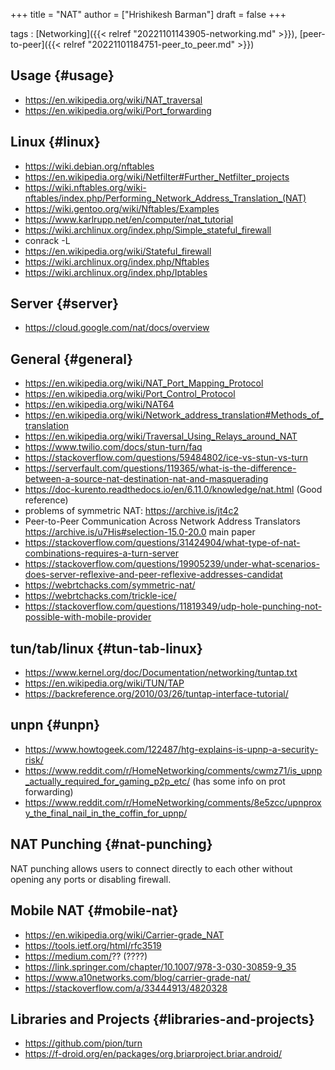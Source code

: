 +++
title = "NAT"
author = ["Hrishikesh Barman"]
draft = false
+++

tags
: [Networking]({{< relref "20221101143905-networking.md" >}}), [peer-to-peer]({{< relref "20221101184751-peer_to_peer.md" >}})


## Usage {#usage}

-   <https://en.wikipedia.org/wiki/NAT_traversal>
-   <https://en.wikipedia.org/wiki/Port_forwarding>


## Linux {#linux}

-   <https://wiki.debian.org/nftables>
-   <https://en.wikipedia.org/wiki/Netfilter#Further_Netfilter_projects>
-   <https://wiki.nftables.org/wiki-nftables/index.php/Performing_Network_Address_Translation_(NAT)>
-   <https://wiki.gentoo.org/wiki/Nftables/Examples>
-   <https://www.karlrupp.net/en/computer/nat_tutorial>
-   <https://wiki.archlinux.org/index.php/Simple_stateful_firewall>
-   conrack -L
-   <https://en.wikipedia.org/wiki/Stateful_firewall>
-   <https://wiki.archlinux.org/index.php/Nftables>
-   <https://wiki.archlinux.org/index.php/Iptables>


## Server {#server}

-   <https://cloud.google.com/nat/docs/overview>


## General {#general}

-   <https://en.wikipedia.org/wiki/NAT_Port_Mapping_Protocol>
-   <https://en.wikipedia.org/wiki/Port_Control_Protocol>
-   <https://en.wikipedia.org/wiki/NAT64>
-   <https://en.wikipedia.org/wiki/Network_address_translation#Methods_of_translation>
-   <https://en.wikipedia.org/wiki/Traversal_Using_Relays_around_NAT>
-   <https://www.twilio.com/docs/stun-turn/faq>
-   <https://stackoverflow.com/questions/59484802/ice-vs-stun-vs-turn>
-   <https://serverfault.com/questions/119365/what-is-the-difference-between-a-source-nat-destination-nat-and-masquerading>
-   <https://doc-kurento.readthedocs.io/en/6.11.0/knowledge/nat.html> (Good reference)
-   problems of symmetric NAT: <https://archive.is/jt4c2>
-   Peer-to-Peer Communication Across Network Address Translators <https://archive.is/u7His#selection-15.0-20.0> main paper
-   <https://stackoverflow.com/questions/31424904/what-type-of-nat-combinations-requires-a-turn-server>
-   <https://stackoverflow.com/questions/19905239/under-what-scenarios-does-server-reflexive-and-peer-reflexive-addresses-candidat>
-   <https://webrtchacks.com/symmetric-nat/>
-   <https://webrtchacks.com/trickle-ice/>
-   <https://stackoverflow.com/questions/11819349/udp-hole-punching-not-possible-with-mobile-provider>


## tun/tab/linux {#tun-tab-linux}

-   <https://www.kernel.org/doc/Documentation/networking/tuntap.txt>
-   <https://en.wikipedia.org/wiki/TUN/TAP>
-   <https://backreference.org/2010/03/26/tuntap-interface-tutorial/>


## unpn {#unpn}

-   <https://www.howtogeek.com/122487/htg-explains-is-upnp-a-security-risk/>
-   <https://www.reddit.com/r/HomeNetworking/comments/cwmz71/is_upnp_actually_required_for_gaming_p2p_etc/> (has some info on prot forwarding)
-   <https://www.reddit.com/r/HomeNetworking/comments/8e5zcc/upnproxy_the_final_nail_in_the_coffin_for_upnp/>


## NAT Punching {#nat-punching}

NAT punching allows users to connect directly to each other without opening any ports or disabling firewall.


## Mobile NAT {#mobile-nat}

-   <https://en.wikipedia.org/wiki/Carrier-grade_NAT>
-   <https://tools.ietf.org/html/rfc3519>
-   <https://medium.com/>?? (????)
-   <https://link.springer.com/chapter/10.1007/978-3-030-30859-9_35>
-   <https://www.a10networks.com/blog/carrier-grade-nat/>
-   <https://stackoverflow.com/a/33444913/4820328>


## Libraries and Projects {#libraries-and-projects}

-   <https://github.com/pion/turn>
-   <https://f-droid.org/en/packages/org.briarproject.briar.android/>
